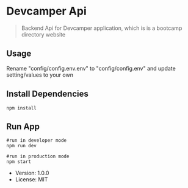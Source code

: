# Devcamper Api 

> Backend Api for Devcamper application, which is is a bootcamp directory website

## Usage 

Rename  "config/config.env.env" to "config/config.env" and update setting/values to your own 

## Install Dependencies

``` 
npm install 
``` 

## Run App 
```
#run in developer mode 
npm run dev

#run in production mode
npm start 
```

- Version: 1.0.0
- License: MIT
